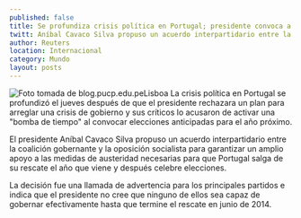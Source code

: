 ```yaml
---
published: false
title: Se profundiza crisis política en Portugal; presidente convoca a elecciones anticipadas
twitt: Aníbal Cavaco Silva propuso un acuerdo interpartidario entre la coalición gobernante y la oposición socialista para garantizar un amplio apoyo a las medidas de austeridad necesarias para que Portugal salga de su rescate el año que viene.
author: Reuters
location: Internacional
category: Mundo
layout: posts
---
```


![Foto tomada de blog.pucp.edu.pe](http://i.imgur.com/rkN1KLLm.jpg)Lisboa La crisis política en Portugal se profundizó el jueves después de que el presidente rechazara un plan para arreglar una crisis de gobierno y sus críticos lo acusaron de activar una "bomba de tiempo" al convocar elecciones anticipadas para el año próximo.

El presidente Aníbal Cavaco Silva propuso un acuerdo interpartidario entre la coalición gobernante y la oposición socialista para garantizar un amplio apoyo a las medidas de austeridad necesarias para que Portugal salga de su rescate el año que viene y después celebre elecciones.

La decisión fue una llamada de advertencia para los principales partidos e indica que el presidente no cree que ninguno de ellos sea capaz de gobernar efectivamente hasta que termine el rescate en junio de 2014.
